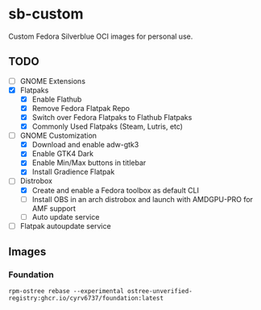 # sb-custom

Custom Fedora Silverblue OCI images for personal use.



## TODO

- [ ] GNOME Extensions
- [X] Flatpaks
  - [X] Enable Flathub
  - [X] Remove Fedora Flatpak Repo
  - [X] Switch over Fedora Flatpaks to Flathub Flatpaks
  - [X] Commonly Used Flatpaks (Steam, Lutris, etc)
- [ ] GNOME Customization
  - [X] Download and enable adw-gtk3
  - [X] Enable GTK4 Dark
  - [X] Enable Min/Max buttons in titlebar
  - [X] Install Gradience Flatpak 
- [ ] Distrobox
   - [X] Create and enable a Fedora toolbox as default CLI
   - [ ] Install OBS in an arch distrobox and launch with AMDGPU-PRO for AMF support
   - [ ] Auto update service 
- [ ] Flatpak autoupdate service

## Images

### Foundation

```
rpm-ostree rebase --experimental ostree-unverified-registry:ghcr.io/cyrv6737/foundation:latest
```
